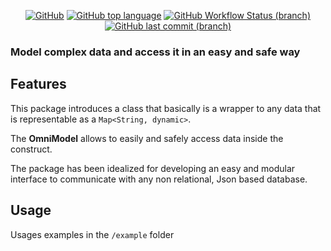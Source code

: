  <div align="center">
 
  <a href="">![GitHub](https://img.shields.io/github/license/tratteo/omnimodel?color=orange&label=License)</a>
  <a href="">![GitHub top language](https://img.shields.io/github/languages/top/tratteo/omnimodel?color=blue&label=dart&logo=dart)</a>
  <a href="">![GitHub Workflow Status (branch)](https://img.shields.io/github/actions/workflow/status/tratteo/omnimodel/dart.yml?branch=main&label=Test&logo=github)</a>
  <a href="">![GitHub last commit (branch)](https://img.shields.io/github/last-commit/tratteo/omnimodel/main?label=Last%20commit&color=brightgreen&logo=github)</a>
</div> 


### Model complex data and access it in an easy and safe way

## Features

This package introduces a class that basically is a wrapper to any data that is representable as a `Map<String, dynamic>`.

The **OmniModel** allows to easily and safely access data inside the construct.

The package has been idealized for developing an easy and modular interface to communicate with any non relational, Json based database.

## Usage

Usages examples in the `/example` folder
